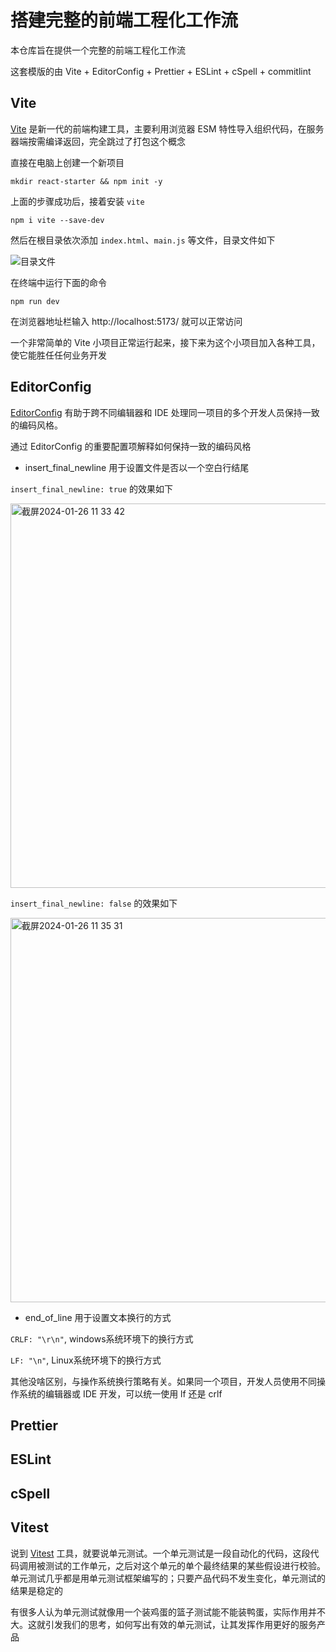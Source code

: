 # 搭建完整的前端工程化工作流

本仓库旨在提供一个完整的前端工程化工作流

这套模版的由 Vite + EditorConfig + Prettier + ESLint + cSpell + commitlint

## Vite

[Vite](https://vitejs.dev/) 是新一代的前端构建工具，主要利用浏览器 ESM 特性导入组织代码，在服务器端按需编译返回，完全跳过了打包这个概念

直接在电脑上创建一个新项目

```shell
mkdir react-starter && npm init -y
```

上面的步骤成功后，接着安装 `vite`

```shell
npm i vite --save-dev
```

然后在根目录依次添加 `index.html`、`main.js` 等文件，目录文件如下

![目录文件](https://github.com/unikww/fe-engineering/assets/45612221/640631e1-158b-4825-abce-8e422bac0b86)

在终端中运行下面的命令

```shell
npm run dev
```

在浏览器地址栏输入 http://localhost:5173/ 就可以正常访问

一个非常简单的 Vite 小项目正常运行起来，接下来为这个小项目加入各种工具，使它能胜任任何业务开发

## EditorConfig

[EditorConfig](https://editorconfig.org/) 有助于跨不同编辑器和 IDE 处理同一项目的多个开发人员保持一致的编码风格。

通过 EditorConfig 的重要配置项解释如何保持一致的编码风格

- insert_final_newline 用于设置文件是否以一个空白行结尾

`insert_final_newline: true` 的效果如下

<img width="615" alt="截屏2024-01-26 11 33 42" src="https://github.com/unikww/fe-engineering/assets/45612221/33608ba0-034c-4377-bb97-cf079e71ba47">

`insert_final_newline: false` 的效果如下

<img width="615" alt="截屏2024-01-26 11 35 31" src="https://github.com/unikww/fe-engineering/assets/45612221/71a67d0d-1c46-4568-a5dd-28e4d155a032">

- end_of_line 用于设置文本换行的方式

`CRLF: "\r\n"`, windows系统环境下的换行方式

`LF: "\n"`, Linux系统环境下的换行方式

其他没啥区别，与操作系统换行策略有关。如果同一个项目，开发人员使用不同操作系统的编辑器或 IDE 开发，可以统一使用 lf 还是 crlf

## Prettier

## ESLint

## cSpell

## Vitest

说到 [Vitest]() 工具，就要说单元测试。一个单元测试是一段自动化的代码，这段代码调用被测试的工作单元，之后对这个单元的单个最终结果的某些假设进行校验。单元测试几乎都是用单元测试框架编写的；只要产品代码不发生变化，单元测试的结果是稳定的

有很多人认为单元测试就像用一个装鸡蛋的篮子测试能不能装鸭蛋，实际作用并不大。这就引发我们的思考，如何写出有效的单元测试，让其发挥作用更好的服务产品



